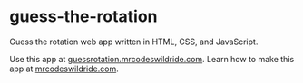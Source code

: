 # guess-the-rotation

Guess the rotation web app written in HTML, CSS, and JavaScript.

Use this app at [guessrotation.mrcodeswildride.com](https://guessrotation.mrcodeswildride.com/).
Learn how to make this app at [mrcodeswildride.com](https://www.mrcodeswildride.com/).